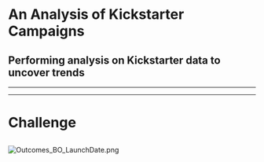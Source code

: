 # An Analysis of Kickstarter Campaigns 
## Performing analysis on Kickstarter data to uncover trends
---
---
# Challenge
## 
![Outcomes_BO_LaunchDate.png](Outcomes_BO_LaunchDate.png/to/Outcomes_BO_LaunchDate.png)
